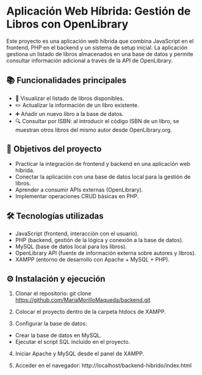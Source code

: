 # Aplicación Web Híbrida: Gestión de Libros con OpenLibrary

Este proyecto es una aplicación web híbrida que combina JavaScript en el frontend, PHP en el backend y un sistema de setup inicial.
La aplicación gestiona un listado de libros almacenados en una base de datos y permite consultar información adicional a través de la API de OpenLibrary.

## 📚 Funcionalidades principales

- 📖 Visualizar el listado de libros disponibles.
- ✏️ Actualizar la información de un libro existente.
- ➕ Añadir un nuevo libro a la base de datos.
- 🔍 Consultar por ISBN: al introducir el código ISBN de un libro, se muestran otros libros del mismo autor desde OpenLibrary.org.

## 🚀 Objetivos del proyecto

- Practicar la integración de frontend y backend en una aplicación web híbrida.
- Conectar la aplicación con una base de datos local para la gestión de libros.
- Aprender a consumir APIs externas (OpenLibrary).
- Implementar operaciones CRUD básicas en PHP.

## 🛠️ Tecnologías utilizadas

- JavaScript (frontend, interacción con el usuario).
- PHP (backend, gestión de la lógica y conexión a la base de datos).
- MySQL (base de datos local para los libros).
- OpenLibrary API (fuente de información externa sobre autores y libros).
- XAMPP (entorno de desarrollo con Apache + MySQL + PHP).

## ⚙️ Instalación y ejecución

1. Clonar el repositorio:
git clone https://github.com/MariaMorilloMaqueda/backend.git

2. Colocar el proyecto dentro de la carpeta htdocs de XAMPP.

3. Configurar la base de datos:

- Crear la base de datos en MySQL.
- Ejecutar el script SQL incluido en el proyecto.

4. Iniciar Apache y MySQL desde el panel de XAMPP.

5. Acceder en el navegador:
http://localhost/backend-hibrido/index.html
